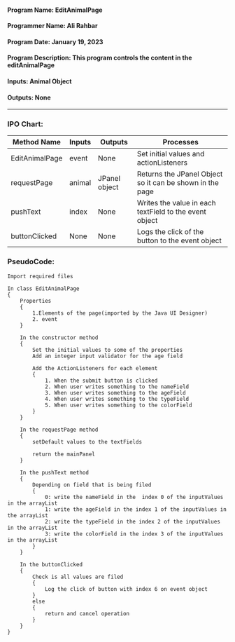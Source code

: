 #### Program Name: EditAnimalPage
#### Programmer Name: Ali Rahbar
#### Program Date: January 19, 2023
#### Program Description: This program controls the content in the editAnimalPage
#### Inputs: Animal Object
#### Outputs: None

---

### IPO Chart:


| **Method Name** | **Inputs** | **Outputs**   | **Processes**                                            |
|-----------------|------------|---------------|----------------------------------------------------------|
| EditAnimalPage  | event      | None          | Set initial values and actionListeners                   |
| requestPage     | animal     | JPanel object | Returns the JPanel Object so it can be shown in the page |
| pushText        | index      | None          | Writes the value in each textField to the event object   |
| buttonClicked   | None       | None          | Logs the click of the button to the event object         |

### PseudoCode:

```text
Import required files

In class EditAnimalPage
{
    Properties
    {
        1.Elements of the page(imported by the Java UI Designer)
        2. event
    }
    
    In the constructor method
    {
        Set the initial values to some of the properties
        Add an integer input validator for the age field
        
        Add the ActionListeners for each element
        {
            1. When the submit button is clicked
            2. When user writes something to the nameField
            3. When user writes something to the ageField
            4. When user writes something to the typeField
            5. When user writes something to the colorField
        }
    }
    
    In the requestPage method
    {
        setDefault values to the textFields
        
        return the mainPanel 
    }
    
    In the pushText method
    {
        Depending on field that is being filed
        {
            0: write the nameField in the  index 0 of the inputValues in the arrayList
            1: write the ageField in the index 1 of the inputValues in the arrayList
            2: write the typeField in the index 2 of the inputValues in the arrayList
            3: write the colorField in the index 3 of the inputValues in the arrayList
        }
    }
    
    In the buttonClicked
    {
        Check is all values are filed
        {
            Log the click of button with index 6 on event object
        }
        else
        {
            return and cancel operation
        }
    }
}
```

